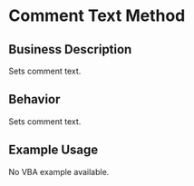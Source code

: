 # Comment Text Method

## Business Description
Sets comment text.

## Behavior
Sets comment text.

## Example Usage
No VBA example available.